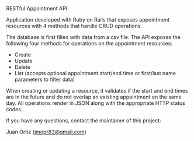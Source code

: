 RESTful Appointment API

Application developed with Ruby on Rails that exposes appointment resources with 4 methods that handle CRUD operations. 

The database is first filled with data from a csv file. The API exposes the following four methods for operations on the appointment resources:
- Create
- Update
- Delete
- List (accepts optional appointment start/end time or first/last name parameters to filter data)

When creating or updating a resource, it validates if the start and end times are in the future and do not overlap an existing
appointment on the same day. All operations render in JSON along with the appropriate HTTP status codes.

If you have any questions, contact the maintainer of this project:

Juan Ortiz (jmopr83@gmail.com)

